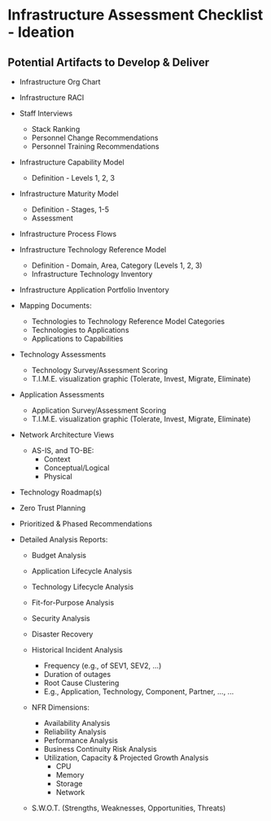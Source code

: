 
# Infrastructure Assessment Checklist - Ideation

## Potential Artifacts to Develop & Deliver

- Infrastructure Org Chart


- Infrastructure RACI


- Staff Interviews
  + Stack Ranking
  + Personnel Change Recommendations
  + Personnel Training Recommendations 


- Infrastructure Capability Model 
  + Definition - Levels 1, 2, 3


- Infrastructure Maturity Model 
  + Definition - Stages, 1-5
  + Assessment


- Infrastructure Process Flows 


- Infrastructure Technology Reference Model 
  + Definition - Domain, Area, Category (Levels 1, 2, 3)
  + Infrastructure Technology Inventory 


- Infrastructure Application Portfolio Inventory 


- Mapping Documents:
  + Technologies to Technology Reference Model Categories
  + Technologies to Applications
  + Applications to Capabilities 


- Technology Assessments
  + Technology Survey/Assessment Scoring
  + T.I.M.E. visualization graphic (Tolerate, Invest, Migrate, Eliminate)


- Application Assessments 
  + Application Survey/Assessment Scoring
  + T.I.M.E. visualization graphic (Tolerate, Invest, Migrate, Eliminate)


- Network Architecture Views
  + AS-IS, and TO-BE:
    * Context
    * Conceptual/Logical
    * Physical


- Technology Roadmap(s)


- Zero Trust Planning


- Prioritized & Phased Recommendations 


- Detailed Analysis Reports:
  + Budget Analysis

  + Application Lifecycle Analysis

  + Technology Lifecycle Analysis

  + Fit-for-Purpose Analysis

  + Security Analysis

  + Disaster Recovery 

  + Historical Incident Analysis
    * Frequency (e.g., of SEV1, SEV2, ...)
    * Duration of outages 
    * Root Cause Clustering
    * E.g., Application, Technology, Component, Partner, ..., ...

  + NFR Dimensions:
    * Availability Analysis
    * Reliability Analysis
    * Performance Analysis
    * Business Continuity Risk Analysis
    * Utilization, Capacity & Projected Growth Analysis
      * CPU 
      * Memory 
      * Storage
      * Network

  + S.W.O.T. (Strengths, Weaknesses, Opportunities, Threats)

  
